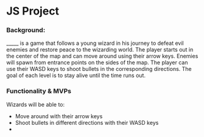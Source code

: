 # JS Project

### Background:
_____ is a game that follows a young wizard in his journey to defeat evil enemies and restore peace to the wizarding world. The player starts out in the center of the map and can move around using their arrow keys. Enemies will spawn from entrance points on the sides of the map. The player can use their WASD keys to shoot bullets in the corresponding directions. The goal of each level is to stay alive until the time runs out. 


### Functionality & MVPs
Wizards will be able to:
- Move around with their arrow keys
- Shoot bullets in different directions with their WASD keys
- 

